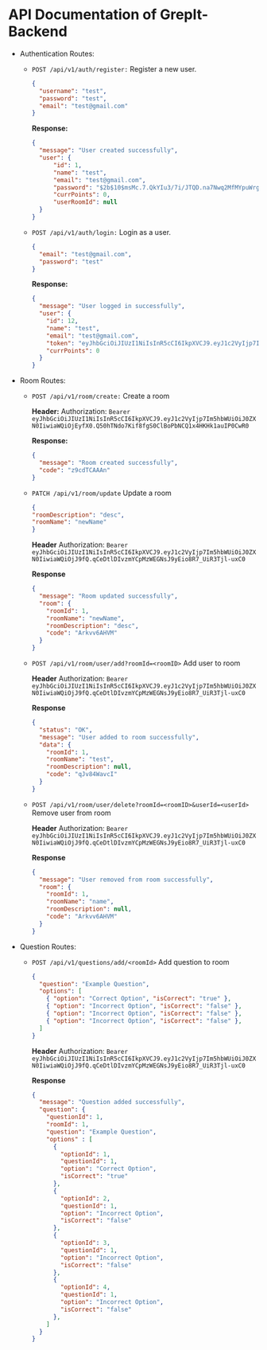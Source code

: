# API Documentation of GrepIt-Backend
<!-- When you create/complete a controller function write its small documentation on this format for easier implementation of this in frontend -->

- Authentication Routes:
  - `POST /api/v1/auth/register:` Register a new user.
    ```json
    {
      "username": "test",
      "password": "test",
      "email": "test@gmail.com"
    }
    ```
    **Response:**
    ```json
    {
      "message": "User created successfully",
      "user": {
          "id": 1,
          "name": "test",
          "email": "test@gmail.com",
          "password": "$2b$10$msMc.7.QkYIu3/7i/JTQD.na7Nwq2MfMYpuWrgdWuZuHwWfncr9MW",
          "currPoints": 0,
          "userRoomId": null
      }
    }
    ```


  - `POST /api/v1/auth/login:` Login as a user.
    ```json
    {
      "email": "test@gmail.com",
      "password": "test"
    }
    ```
    **Response:**
    ```json
    {
      "message": "User logged in successfully",
      "user": {
        "id": 12,
        "name": "test",
        "email": "test@gmail.com",
        "token": "eyJhbGciOiJIUzI1NiIsInR5cCI6IkpXVCJ9.eyJ1c2VyIjp7Im5hbWUiOiJ0ZXN0IiwiaWQiOjJ9fQ.qCeDtlDIvzmYCpMzWEGNsJ9yEio8R7_UiR3Tjl-uxC0",
        "currPoints": 0
      }
    }
    ```

- Room Routes:
  - `POST /api/v1/room/create:` Create a room
  
    **Header:**
    Authorization: `Bearer eyJhbGciOiJIUzI1NiIsInR5cCI6IkpXVCJ9.eyJ1c2VyIjp7Im5hbWUiOiJ0ZXN0IiwiaWQiOjEyfX0.Q50hTNdo7Kif8fgS0ClBoPbNCQ1x4HKHk1auIP0CwR0`

    **Response:**
    ```json
    {
      "message": "Room created successfully",
      "code": "z9cdTCAAAn"
    }
    ```
  - `PATCH /api/v1/room/update` Update a room
    ```json
    {
    "roomDescription": "desc",
    "roomName": "newName"
    }
    ```

    **Header**
    Authorization: `Bearer eyJhbGciOiJIUzI1NiIsInR5cCI6IkpXVCJ9.eyJ1c2VyIjp7Im5hbWUiOiJ0ZXN0IiwiaWQiOjJ9fQ.qCeDtlDIvzmYCpMzWEGNsJ9yEio8R7_UiR3Tjl-uxC0`

    **Response**
    ```json
    {
      "message": "Room updated successfully",
      "room": {
        "roomId": 1,
        "roomName": "newName",
        "roomDescription": "desc",
        "code": "Arkvv6AHVM"
      }
    }
    ```
  - `POST /api/v1/room/user/add?roomId=<roomID>` Add user to room

    **Header**
    Authorization: `Bearer eyJhbGciOiJIUzI1NiIsInR5cCI6IkpXVCJ9.eyJ1c2VyIjp7Im5hbWUiOiJ0ZXN0IiwiaWQiOjJ9fQ.qCeDtlDIvzmYCpMzWEGNsJ9yEio8R7_UiR3Tjl-uxC0`

    **Response**
    ```json
    {
      "status": "OK",
      "message": "User added to room successfully",
      "data": {
        "roomId": 1,
        "roomName": "test",
        "roomDescription": null,
        "code": "qJv84WavcI"
      }
    }
    ```
  - `POST /api/v1/room/user/delete?roomId=<roomID>&userId=<userId>` Remove user from room

    **Header**
    Authorization: `Bearer eyJhbGciOiJIUzI1NiIsInR5cCI6IkpXVCJ9.eyJ1c2VyIjp7Im5hbWUiOiJ0ZXN0IiwiaWQiOjJ9fQ.qCeDtlDIvzmYCpMzWEGNsJ9yEio8R7_UiR3Tjl-uxC0`

    **Response**
    ```json
    {
      "message": "User removed from room successfully",
      "room": {
        "roomId": 1,
        "roomName": "name",
        "roomDescription": null,
        "code": "Arkvv6AHVM"
      }
    }
    ```
- Question Routes:
  - `POST /api/v1/questions/add/<roomId>` Add question to room
    ```json
    {
      "question": "Example Question",
      "options": [
        { "option": "Correct Option", "isCorrect": "true" },
        { "option": "Incorrect Option", "isCorrect": "false" },
        { "option": "Incorrect Option", "isCorrect": "false" },
        { "option": "Incorrect Option", "isCorrect": "false" },
      ]
    }
    ```

    **Header**
    Authorization: `Bearer eyJhbGciOiJIUzI1NiIsInR5cCI6IkpXVCJ9.eyJ1c2VyIjp7Im5hbWUiOiJ0ZXN0IiwiaWQiOjJ9fQ.qCeDtlDIvzmYCpMzWEGNsJ9yEio8R7_UiR3Tjl-uxC0`

    **Response**
    ```json
    {
      "message": "Question added successfully",
      "question": {
        "questionId": 1,
        "roomId": 1,
        "question": "Example Question",
        "options" : [
          {
            "optionId": 1,
            "questionId": 1,
            "option": "Correct Option",
            "isCorrect": "true" 
          },
          {
            "optionId": 2,
            "questionId": 1,
            "option": "Incorrect Option",
            "isCorrect": "false"
          },
          {
            "optionId": 3,
            "questionId": 1,
            "option": "Incorrect Option",
            "isCorrect": "false"
          },
          {
            "optionId": 4,
            "questionId": 1,
            "option": "Incorrect Option",
            "isCorrect": "false"
          },
        ]
      }
    }
    ```
